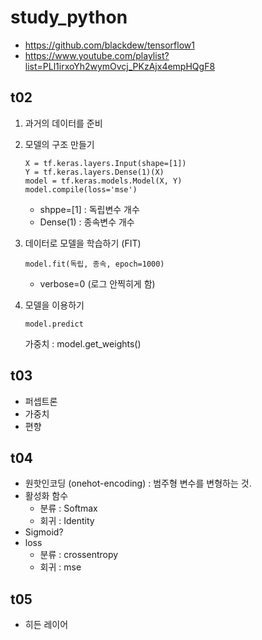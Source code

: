 # study_python

- https://github.com/blackdew/tensorflow1 
- https://www.youtube.com/playlist?list=PLl1irxoYh2wymOvcj_PKzAjx4empHQgF8

## t02

1. 과거의 데이터를 준비
2. 모델의 구조 만들기

    ```
    X = tf.keras.layers.Input(shape=[1])
    Y = tf.keras.layers.Dense(1)(X)
    model = tf.keras.models.Model(X, Y)
    model.compile(loss='mse')
    ```
    - shppe=[1] : 독립변수 개수
    - Dense(1) : 종속변수 개수
3. 데이터로 모델을 학습하기 (FIT)
    ```
    model.fit(독립, 종속, epoch=1000)
    ```
    - verbose=0 (로그 안찍히게 함)
4. 모델을 이용하기
    ```
    model.predict
    ```
    가중치 : model.get_weights()

## t03
- 퍼셉트론
- 가중치
- 편향

## t04
- 원핫인코딩 (onehot-encoding) : 범주형 변수를 변형하는 것.
- 활성화 함수 
    - 분류 : Softmax
    - 회귀 : Identity
- Sigmoid?
- loss
    - 분류 : crossentropy
    - 회귀 : mse

## t05
- 히든 레이어